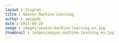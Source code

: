 ```yaml
---
layout : diagram
title : Amazon Machine Learning
author : awsgeek
date : 2017-09-22
image : images/amazon-machine-learning_en.jpg
thumbnail : images/amazon-machine-learning_en.jpg
---
```

